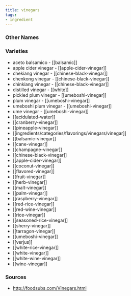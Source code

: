 ```yaml
---
title: vinegars
tags:
- ingredient
---
```



### Other Names


### Varieties

* aceto balsamico - [[balsamic]]
* apple cider vinegar - [[apple-cider-vinegar]]
* chekiang vinegar - [[chinese-black-vinegar]]
* chenkong vinegar - [[chinese-black-vinegar]]
* chinkiang vinegar - [[chinese-black-vinegar]]
* distilled vinegar - [[white]]
* pickled plum vinegar - [[umeboshi-vinegar]]
* plum vinegar - [[umeboshi-vinegar]]
* umeboshi plum vinegar - [[umeboshi-vinegar]]
* ume vinegar - [[umeboshi-vinegar]]
* [[acidulated-water]]
* [[cranberry-vinegar]]
* [[pineapple-vinegar]]
* [[ingredients/categories/flavorings/vinegars/vinegar]]
* [[balsamic-vinegar]]
* [[cane-vinegar]]
* [[champagne-vinegar]]
* [[chinese-black-vinegar]]
* [[apple-cider-vinegar]]
* [[coconut-vinegar]]
* [[flavored-vinegar]]
* [[fruit-vinegar]]
* [[herb-vinegar]]
* [[malt-vinegar]]
* [[palm-vinegar]]
* [[raspberry-vinegar]]
* [[red-rice-vinegar]]
* [[red-wine-vinegar]]
* [[rice-vinegar]]
* [[seasoned-rice-vinegar]]
* [[sherry-vinegar]]
* [[tarragon-vinegar]]
* [[umeboshi-vinegar]]
* [[verjus]]
* [[white-rice-vinegar]]
* [[white-vinegar]]
* [[white-wine-vinegar]]
* [[wine-vinegar]]

### Sources
* http://foodsubs.com/Vinegars.html
